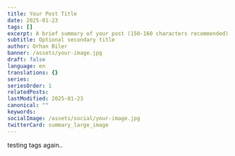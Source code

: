 ```yaml
---
title: Your Post Title
date: 2025-01-23
tags: []
excerpt: A brief summary of your post (150-160 characters recommended)
subtitle: Optional secondary title
author: Orhan Biler
banner: /assets/your-image.jpg
draft: false
language: en
translations: {}
series: 
seriesOrder: 1
relatedPosts: 
lastModified: 2025-01-23
canonical: ""
keywords: 
socialImage: /assets/social/your-image.jpg
twitterCard: summary_large_image
---
```


<!--
Quick Reference Guide:

1. Required Fields:
   - title: Main title of your post (50-60 characters ideal for SEO)
   - date: Automatically filled publication date
   - tags: Categories for your post, helps with navigation and SEO
   - excerpt: Short description, appears in search results and social shares

2. Optional Fields:
   - subtitle: Additional context for your title
   - author: Post writer (defaults to you)
   - banner: Main image, appears at top of post
   - draft: true = not public, false = published

3. Language Support:
   - language: Primary content language code
   - translations: Links to same content in other languages
   Example post in multiple languages:
   language: en
   translations:
     tr: /react-ile-blog-yapimi
     es: /blog-con-react

4. Series Features:
   - series: Group related posts together
   - seriesOrder: Sequence number in the series
   - relatedPosts: Manual links to connected posts
   Example series:
   series: "Learn React"
   seriesOrder: 1
   relatedPosts:
     - react-basics
     - react-hooks
     - react-advanced

5. SEO Best Practices:
   - lastModified: Updates automatically
   - canonical: Original post URL if posted elsewhere first
   - keywords: Additional search terms
   Example keywords: ["React", "Web Development", "JavaScript", "Tutorial"]

6. Social Media Optimization:
   - socialImage: Custom image for social shares
   - twitterCard: How your post appears on Twitter
   Tip: socialImage should be 1200x630px for best display

Writing Tips:
- Use clear, descriptive titles
- Include relevant tags for better discovery
- Write compelling excerpts
- Add high-quality images
- Group related posts in series
- Update lastModified when you make significant changes
-->

testing tags again..